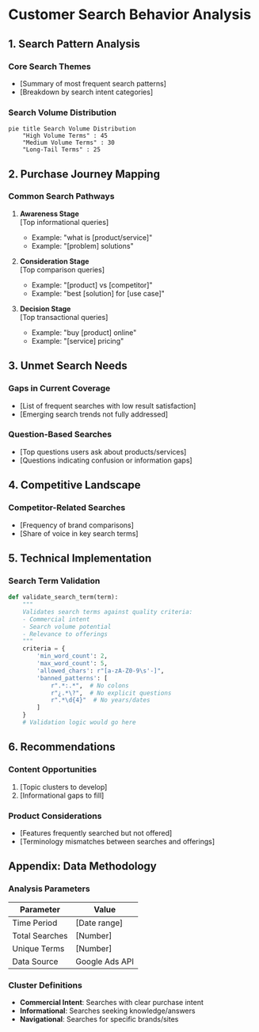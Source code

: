 # Customer Search Behavior Analysis

## 1. Search Pattern Analysis

### Core Search Themes
- [Summary of most frequent search patterns]
- [Breakdown by search intent categories]

### Search Volume Distribution
```mermaid
pie title Search Volume Distribution
    "High Volume Terms" : 45
    "Medium Volume Terms" : 30
    "Long-Tail Terms" : 25
```

## 2. Purchase Journey Mapping

### Common Search Pathways
1. **Awareness Stage**  
   [Top informational queries]
   - Example: "what is [product/service]"
   - Example: "[problem] solutions"

2. **Consideration Stage**  
   [Top comparison queries]
   - Example: "[product] vs [competitor]"
   - Example: "best [solution] for [use case]"

3. **Decision Stage**  
   [Top transactional queries]
   - Example: "buy [product] online"
   - Example: "[service] pricing"

## 3. Unmet Search Needs

### Gaps in Current Coverage
- [List of frequent searches with low result satisfaction]
- [Emerging search trends not fully addressed]

### Question-Based Searches
- [Top questions users ask about products/services]
- [Questions indicating confusion or information gaps]

## 4. Competitive Landscape

### Competitor-Related Searches
- [Frequency of brand comparisons]
- [Share of voice in key search terms]

## 5. Technical Implementation

### Search Term Validation
```python
def validate_search_term(term):
    """
    Validates search terms against quality criteria:
    - Commercial intent
    - Search volume potential
    - Relevance to offerings
    """
    criteria = {
        'min_word_count': 2,
        'max_word_count': 5,
        'allowed_chars': r"[a-zA-Z0-9\s'-]",
        'banned_patterns': [
            r".*:.*",  # No colons
            r"¿.*\?",  # No explicit questions
            r".*\d{4}"  # No years/dates
        ]
    }
    # Validation logic would go here
```

## 6. Recommendations

### Content Opportunities
1. [Topic clusters to develop]
2. [Informational gaps to fill]

### Product Considerations
- [Features frequently searched but not offered]
- [Terminology mismatches between searches and offerings]

## Appendix: Data Methodology

### Analysis Parameters
| Parameter          | Value               |
|--------------------|---------------------|
| Time Period        | [Date range]        |
| Total Searches     | [Number]            |
| Unique Terms       | [Number]            |
| Data Source        | Google Ads API      |

### Cluster Definitions
- **Commercial Intent**: Searches with clear purchase intent
- **Informational**: Searches seeking knowledge/answers
- **Navigational**: Searches for specific brands/sites
